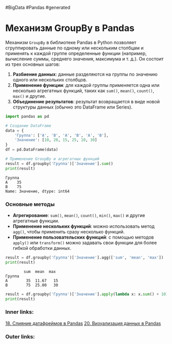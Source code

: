 #BigData #Pandas #generated

# Механизм GroupBy в Pandas

Механизм `GroupBy` в библиотеке Pandas в Python позволяет сгруппировать данные по одному или нескольким столбцам и применять к каждой группе определенные функции (например, вычисление суммы, среднего значения, максимума и т. д.). Он состоит из трех основных шагов:

1. **Разбиение данных**: данные разделяются на группы по значению одного или нескольких столбцов.
2. **Применение функции**: для каждой группы применяется одна или несколько агрегатных функций, таких как `sum()`, `mean()`, `count()`, `max()` и другие.
3. **Объединение результатов**: результат возвращается в виде новой структуры данных (обычно это DataFrame или Series).

```python
import pandas as pd

# Создание DataFrame
data = {
    'Группа': ['A', 'B', 'A', 'B', 'A', 'B'],
    'Значение': [10, 20, 15, 25, 10, 30]
}
df = pd.DataFrame(data)

# Применение GroupBy и агрегатных функций
result = df.groupby('Группа')['Значение'].sum()
print(result)
```

```
Группа
A    35
B    75
Name: Значение, dtype: int64
```

### Основные методы

- **Агрегирование**: `sum()`, `mean()`, `count()`, `min()`, `max()` и другие агрегатные функции.
- **Применение нескольких функций**: можно использовать метод `agg()`, чтобы применить сразу несколько функций.
- **Применение пользовательских функций**: с помощью методов `apply()` или `transform()` можно задавать свои функции для более гибкой обработки данных.

```python
result = df.groupby('Группа')['Значение'].agg(['sum', 'mean', 'max'])
print(result)
```

```
        sum  mean  max
Группа                  
A        35  11.67   15
B        75  25.00   30
```

```python
result = df.groupby('Группа')['Значение'].apply(lambda x: x.sum() + 10)
print(result)
```


### Inner links:
[18. Слияние датафреймов в Pandas](2.%20Knowledge/IT%20продукты/Big%20Data/18.%20Слияние%20датафреймов%20в%20Pandas.md)
[20. Визуализация данных в Pandas](2.%20Knowledge/IT%20продукты/Big%20Data/20.%20Визуализация%20данных%20в%20Pandas.md)
### Outer links: